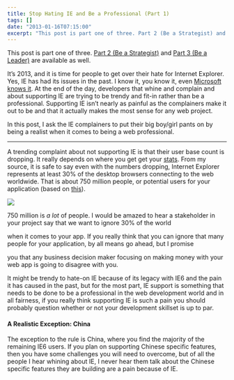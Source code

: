 ```yaml
---
title: Stop Hating IE and Be a Professional (Part 1)
tags: []
date: "2013-01-16T07:15:00"
excerpt: "This post is part one of three. Part 2 (Be a Strategist) and Part 3 (Be a Leader) are available as well."
---
```


This post is part one of three. [Part 2 (Be a Strategist)](http://www.davidwesst.com/stop-hating-ie-and-be-a-professional-part-2) and [Part 3 (Be a Leader)](http://www.davidwesst.com/stop-hating-ie-and-be-a-professional-part-3) are available as well.

It’s 2013, and it is time for people to get over their hate for Internet Explorer. Yes, IE has had its issues in the past. I know it, you know it, even [Microsoft knows it](http://www.ie6countdown.com/). At the end of the day, developers that whine and complain and about supporting IE are trying to be trendy and fit-in rather than be a professional. Supporting IE isn’t nearly as painful as the complainers make it out to be and that it actually makes the most sense for any web project. 

In this post, I ask the IE complainers to put their big boy/girl pants on by being a realist when it comes to being a web professional.

* * *

A trending complaint about not supporting IE is that their user base count is dropping. It really depends on where you get get your [stats](http://en.wikipedia.org/wiki/Usage_share_of_web_browsers). From my source, it is safe to say even with the numbers dropping, Internet Explorer represents at least 30% of the desktop browsers connecting to the web worldwide. That is about 750 million people, or potential users for your application (based on [this](http://www.internetworldstats.com/stats.htm)). 

![][1]

750 million is _a lot_ of people. I would be amazed to hear a stakeholder in your project say that we want to ignore 30% of the world 

when it comes to your app. If you really think that you can ignore that many people for your application, by all means go ahead, but I promise 

you that any business decision maker focusing on making money with your web app is going to disagree with you.

It might be trendy to hate-on IE because of its legacy with IE6 and the pain it has caused in the past, but for the most part, IE support is something that needs to be done to be a professional in the web development world and in all fairness, if you really think supporting IE is such a pain you should probably question whether or not your development skillset is up to par. 

#### A Realistic Exception: China

The exception to the rule is China, where you find the majority of the remaining IE6 users. If you plan on supporting Chinese specific features, then you have some challenges you will need to overcome, but of all the people I hear whining about IE, I never hear them talk about the Chinese specific features they are building are a pain because of IE.

[1]: statcounter-browser-ww-monthly-201112-201212.png